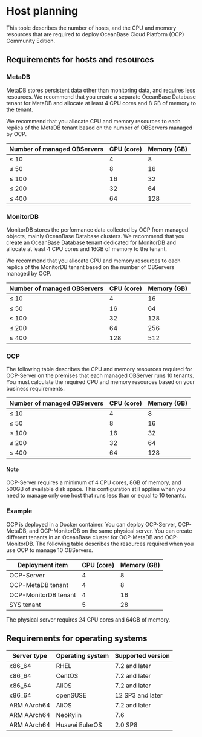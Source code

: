 # Host planning

This topic describes the number of hosts, and the CPU and memory resources that are required to deploy OceanBase Cloud Platform (OCP) Community Edition.

## Requirements for hosts and resources

### MetaDB

MetaDB stores persistent data other than monitoring data, and requires less resources. We recommend that you create a separate OceanBase Database tenant for MetaDB and allocate at least 4 CPU cores and 8 GB of memory to the tenant.

We recommend that you allocate CPU and memory resources to each replica of the MetaDB tenant based on the number of OBServers managed by OCP.

| **Number of managed OBServers** | **CPU (core)** | **Memory (GB)** |
|---------------------------------|----------------|-----------------|
| ≤ 10                            | 4              | 8               |
| ≤ 50                            | 8              | 16              |
| ≤ 100                           | 16             | 32              |
| ≤ 200                           | 32             | 64              |
| ≤ 400                           | 64             | 128             |

### MonitorDB

MonitorDB stores the performance data collected by OCP from managed objects, mainly OceanBase Database clusters. We recommend that you create an OceanBase Database tenant dedicated for MonitorDB and allocate at least 4 CPU cores and 16GB of memory to the tenant.

We recommend that you allocate CPU and memory resources to each replica of the MonitorDB tenant based on the number of OBServers managed by OCP.

| **Number of managed OBServers** | **CPU (core)** | **Memory (GB)** |
|---------------------------------|----------------|-----------------|
| ≤ 10                             | 4              | 16              |
| ≤ 50                             | 16             | 64              |
| ≤ 100                            | 32             | 128             |
| ≤ 200                            | 64             | 256             |
| ≤ 400                            | 128            | 512             |

### OCP

The following table describes the CPU and memory resources required for OCP-Server on the premises that each managed OBServer runs 10 tenants. You must calculate the required CPU and memory resources based on your business requirements.

| **Number of managed OBServers** | **CPU (core)** | **Memory (GB)** |
|---------------------------------|----------------|-----------------|
| ≤ 10                            | 4              | 8               |
| ≤ 50                            | 8              | 16              |
| ≤ 100                           | 16             | 32              |
| ≤ 200                           | 32             | 64              |
| ≤ 400                           | 64             | 128             |

  <main id="notice" type='explain'>
    <h4>Note</h4>
    <p>OCP-Server requires a minimum of 4 CPU cores, 8GB of memory, and 500GB of available disk space. This configuration still applies when you need to manage only one host that runs less than or equal to 10 tenants.</p>
  </main>

### Example

OCP is deployed in a Docker container. You can deploy OCP-Server, OCP-MetaDB, and OCP-MonitorDB on the same physical server. You can create different tenants in an OceanBase cluster for OCP-MetaDB and OCP-MonitorDB. The following table describes the resources required when you use OCP to manage 10 OBServers.

|   Deployment item    | CPU (core) | Memory (GB) |
|----------------------|------------|-------------|
| OCP-Server           | 4          | 8           |
| OCP-MetaDB tenant    | 4          | 8           |
| OCP-MonitorDB tenant | 4          | 16          |
| SYS tenant           | 5          | 28          |

The physical server requires 24 CPU cores and 64GB of memory.

## Requirements for operating systems

| **Server type** | **Operating system** | **Supported version** |
|-----------------|----------------------|-----------------------|
| x86_64          | RHEL                 | 7.2 and later         |
| x86_64          | CentOS               | 7.2 and later         |
| x86_64          | AliOS                | 7.2 and later         |
| x86_64          | openSUSE             | 12 SP3 and later      |
| ARM AArch64     | AliOS                | 7.2 and later         |
| ARM AArch64     | NeoKylin             | 7.6                   |
| ARM AArch64     | Huawei EulerOS       | 2.0 SP8               |
